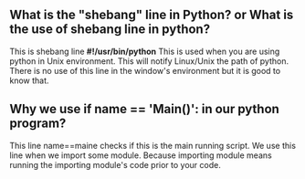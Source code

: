 ## What is the "shebang" line in Python? or What is the use of shebang line in python?
This is shebang line **#!/usr/bin/python**
This is used when you are using python in Unix environment.
This will notify Linux/Unix the path of python.
There is no use of this line in the window's environment but it is good to know that. 

## Why we use if __name__ == 'Main()': in our python program?
This line name==maine checks if this is the main running script. We use this line when we import some module.
Because importing module means running the importing module's code prior to your code.


